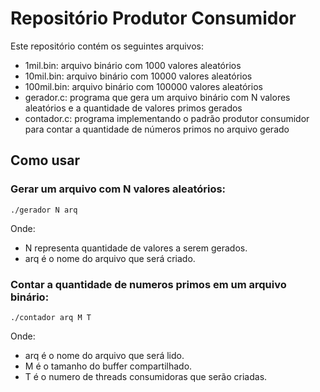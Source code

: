 # Repositório Produtor Consumidor

Este repositório contém os seguintes arquivos:

- 1mil.bin: arquivo binário com 1000 valores aleatórios
- 10mil.bin: arquivo binário com 10000 valores aleatórios
- 100mil.bin: arquivo binário com 100000 valores aleatórios
- gerador.c: programa que gera um arquivo binário com N valores aleatórios e a quantidade de valores primos gerados
- contador.c: programa implementando o padrão produtor consumidor para contar a quantidade de números primos no arquivo gerado

## Como usar

### Gerar um arquivo com N valores aleatórios:

    ./gerador N arq

Onde:

- N representa quantidade de valores a serem gerados.
- arq é o nome do arquivo que será criado.



### Contar a quantidade de numeros primos em um arquivo binário:

    ./contador arq M T

Onde:

- arq é o nome do arquivo que será lido.
- M é o tamanho do buffer compartilhado.
- T é o numero de threads consumidoras que serão criadas.
